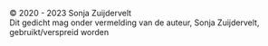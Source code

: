 
© 2020 - 2023 Sonja Zuijdervelt\
Dit gedicht mag onder vermelding van de auteur, Sonja Zuijdervelt, gebruikt/verspreid worden
